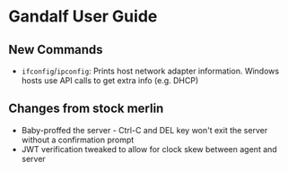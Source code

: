 # Gandalf User Guide 

## New Commands
* `ifconfig`/`ipconfig`: Prints host network adapter information. Windows hosts use API calls to get extra info (e.g. DHCP)


## Changes from stock merlin
* Baby-proffed the server - Ctrl-C and DEL key won't exit the server without a confirmation prompt
* JWT verification tweaked to allow for clock skew between agent and server
